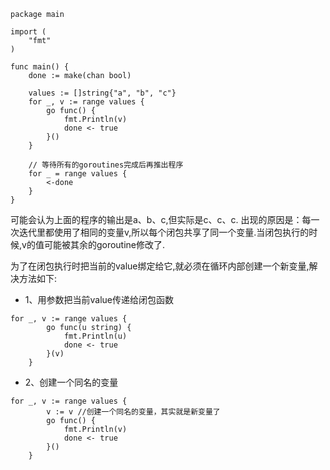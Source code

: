 ```
package main

import (
	"fmt"
)

func main() {
	done := make(chan bool)

	values := []string{"a", "b", "c"}
	for _, v := range values {
		go func() {
			fmt.Println(v)
			done <- true
		}()
	}

	// 等待所有的goroutines完成后再推出程序
	for _ = range values {
		<-done
	}
}
```
可能会认为上面的程序的输出是a、b、c,但实际是c、c、c.
出现的原因是：每一次迭代里都使用了相同的变量v,所以每个闭包共享了同一个变量.当闭包执行的时候,v的值可能被其余的goroutine修改了.

为了在闭包执行时把当前的value绑定给它,就必须在循环内部创建一个新变量,解决方法如下:
* 1、用参数把当前value传递给闭包函数
```
for _, v := range values {
        go func(u string) {
            fmt.Println(u)
            done <- true
        }(v)
    }
```
* 2、创建一个同名的变量
```
for _, v := range values {
		v := v //创建一个同名的变量，其实就是新变量了
		go func() {
			fmt.Println(v)
			done <- true
		}()
	}
```